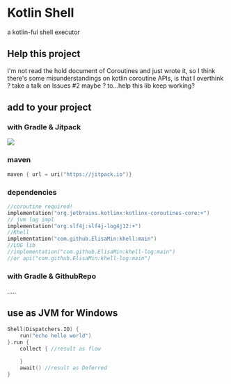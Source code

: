 # Kotlin Shell
a kotlin-ful shell executor
## Help this project
I'm not read the hold document of Coroutines and just wrote it, 
so I think there's some misunderstandings on kotlin coroutine APIs, is that I overthink ? take a talk on Issues #2 maybe ? to...help this lib keep working?
## add to your project
### with Gradle & Jitpack
[![](https://jitpack.io/v/ElisaMin/Khell.svg)](https://jitpack.io/#ElisaMin/Khell)
### maven
```kotlin
maven { url = uri("https://jitpack.io")}
```
### dependencies
```kotlin
//coroutine required!
implementation("org.jetbrains.kotlinx:kotlinx-coroutines-core:+")
// jvm log impl
implementation("org.slf4j:slf4j-log4j12:+")
//Khell
implementation("com.github.ElisaMin:khell:main")
//LOG lib
//implementation("com.github.ElisaMin:khell-log:main")
//or api("com.github.ElisaMin:khell-log:main")
```

### with Gradle & GithubRepo
.....
## use as JVM for Windows
```kotlin
Shell(Dispatchers.IO) {
    run("echo hello world")
}.run {
    collect { //result as flow
        
    }
    await() //result as Deferred
}
```

